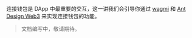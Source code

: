 连接钱包是 DApp 中最重要的交互，这一讲我们会引导你通过 [wagmi](https://wagmi.sh) 和 [Ant Design Web3](https://web3.ant.design) 来实现连接钱包的功能。

> 文档编写中，敬请期待。
